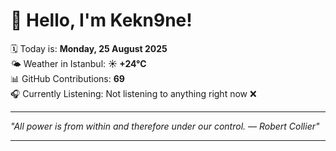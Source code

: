 # 👋 Hello, I'm Kekn9ne!

🗓️ Today is: **Monday, 25 August 2025**  
🌤️ Weather in Istanbul: **☀️   +24°C**  
📊 GitHub Contributions: **69**  
🎧 Currently Listening: Not listening to anything right now ❌

---

_"All power is from within and therefore under our control. — *Robert Collier*"_

---
